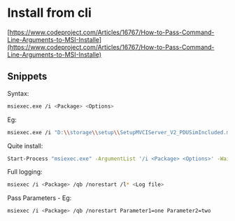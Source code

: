 # Install from cli
[https://www.codeproject.com/Articles/16767/How-to-Pass-Command-Line-Arguments-to-MSI-Installe](https://www.codeproject.com/Articles/16767/How-to-Pass-Command-Line-Arguments-to-MSI-Installe)

## Snippets

Syntax:

```bash
msiexec.exe /i <Package> <Options>
```

Eg:

```bash
msiexec.exe /i "D:\\storage\\setup\\SetupMVCIServer_V2_PDUSimIncluded.msi" /passive /norestart
```

Quite install:

```bash
Start-Process "msiexec.exe" -ArgumentList '/i <Package> <Options>' -Wait
```

Full logging:

```bash
msiexec /i <Package> /qb /norestart /l* <Log file>
```

Pass Parameters - Eg:

```bash
msiexec /i <Package> /qb /norestart Parameter1=one Parameter2=two
```